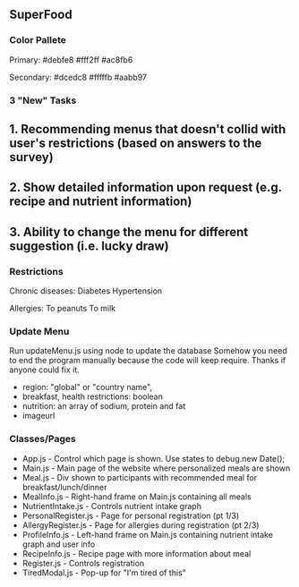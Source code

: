 ## SuperFood

### Color Pallete
Primary:
#debfe8 
#fff2ff
#ac8fb6

Secondary:
#dcedc8
#fffffb
#aabb97

### 3 "New" Tasks
## 1. Recommending menus that doesn't collid with user's restrictions (based on answers to the survey)
## 2. Show detailed information upon request (e.g. recipe and nutrient information)
## 3. Ability to change the menu for different suggestion (i.e. lucky draw)


### Restrictions
Chronic diseases:
Diabetes
Hypertension

Allergies:
To peanuts
To milk


### Update Menu
<!-- To install firebase admin npm package, run: $npm install firebase-admin --save -->
Run updateMenu.js using node to update the database
Somehow you need to end the program manually because the code will keep require. Thanks if anyone could fix it.

* region: "global" or "country name",
* breakfast, health restrictions: boolean
* nutrition: an array of sodium, protein and fat
* imageurl


### Classes/Pages

* App.js - Control which page is shown. Use states to debug.new Date();
* Main.js - Main page of the website where personalized meals are shown
* Meal.js - Div shown to participants with recommended meal for breakfast/lunch/dinner
* MealInfo.js - Right-hand frame on Main.js containing all meals
* NutrientIntake.js - Controls nutrient intake graph
* PersonalRegister.js - Page for personal registration (pt 1/3)
* AllergyRegister.js - Page for allergies during registration (pt 2/3)
* ProfileInfo.js - Left-hand frame on Main.js containing nutrient intake graph and user info
* RecipeInfo.js - Recipe page with more information about meal
* Register.js - Controls registration
* TiredModal.js - Pop-up for "I'm tired of this"

<!-- This project was bootstrapped with [Create React App](https://github.com/facebook/create-react-app).

## Available Scripts

In the project directory, you can run:

### `npm start`

Runs the app in the development mode.<br />
Open [http://localhost:3000](http://localhost:3000) to view it in the browser.

The page will reload if you make edits.<br />
You will also see any lint errors in the console.

### `npm test`

Launches the test runner in the interactive watch mode.<br />
See the section about [running tests](https://facebook.github.io/create-react-app/docs/running-tests) for more information.

### `npm run build`

Builds the app for production to the `build` folder.<br />
It correctly bundles React in production mode and optimizes the build for the best performance.

The build is minified and the filenames include the hashes.<br />
Your app is ready to be deployed!

See the section about [deployment](https://facebook.github.io/create-react-app/docs/deployment) for more information.

### `npm run eject`

**Note: this is a one-way operation. Once you `eject`, you can’t go back!**

If you aren’t satisfied with the build tool and configuration choices, you can `eject` at any time. This command will remove the single build dependency from your project.

Instead, it will copy all the configuration files and the transitive dependencies (webpack, Babel, ESLint, etc) right into your project so you have full control over them. All of the commands except `eject` will still work, but they will point to the copied scripts so you can tweak them. At this point you’re on your own.

You don’t have to ever use `eject`. The curated feature set is suitable for small and middle deployments, and you shouldn’t feel obligated to use this feature. However we understand that this tool wouldn’t be useful if you couldn’t customize it when you are ready for it.

## Learn More

You can learn more in the [Create React App documentation](https://facebook.github.io/create-react-app/docs/getting-started).

To learn React, check out the [React documentation](https://reactjs.org/).

### Code Splitting

This section has moved here: https://facebook.github.io/create-react-app/docs/code-splitting

### Analyzing the Bundle Size

This section has moved here: https://facebook.github.io/create-react-app/docs/analyzing-the-bundle-size

### Making a Progressive Web App

This section has moved here: https://facebook.github.io/create-react-app/docs/making-a-progressive-web-app

### Advanced Configuration

This section has moved here: https://facebook.github.io/create-react-app/docs/advanced-configuration

### Deployment

This section has moved here: https://facebook.github.io/create-react-app/docs/deployment

### `npm run build` fails to minify

This section has moved here: https://facebook.github.io/create-react-app/docs/troubleshooting#npm-run-build-fails-to-minify
 -->
